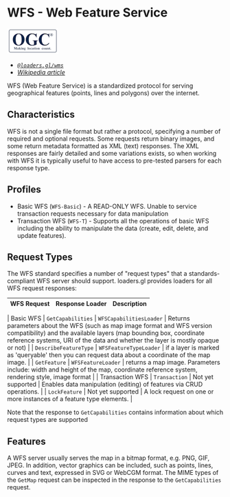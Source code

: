 # WFS - Web Feature Service

![ogc-logo](../../../images/logos/ogc-logo-60.png)

- _[`@loaders.gl/wms`](/docs/modules/wms)_
- _[Wikipedia article](https://en.wikipedia.org/wiki/Web_Feature_Service)_

WFS (Web Feature Service) is a standardized protocol for serving geographical features (points, lines and polygons) over the internet.

## Characteristics

WFS is not a single file format but rather a protocol, specifying a number of required and optional requests. Some requests return binary images, and some return metadata formatted as XML (text) responses. The XML responses are fairly detailed and some variations exists, so when working with WFS it is typically useful to have access to pre-tested parsers for each response type.

## Profiles

- Basic WFS (`WFS-Basic`) - A READ-ONLY WFS. Unable to service transaction requests necessary for data manipulation
- Transaction WFS (`WFS-T`) - Supports all the operations of basic WFS including the ability to manipulate the data (create, edit, delete, and update features).

## Request Types

The WFS standard specifies a number of "request types" that a standards-compliant WFS server should support. loaders.gl provides loaders for all WFS request responses:

| **WFS Request** | **Response Loader** | **Description** |
| --------------- | ------------------- | --------------- |

| Basic WFS
| `GetCapabilities` | `WFSCapabilitiesLoader` | Returns parameters about the WFS (such as map image format and WFS version compatibility) and the available layers (map bounding box, coordinate reference systems, URI of the data and whether the layer is mostly opaque or not) |
| `DescribeFeatureType` | `WFSFeatureTypeLoader` | if a layer is marked as 'queryable' then you can request data about a coordinate of the map image. |
| `GetFeature` | `WFSFeatureLoader` | returns a map image. Parameters include: width and height of the map, coordinate reference system, rendering style, image format |
| Transaction WFS
| `Transaction` | Not yet supported | Enables data manipulation (editing) of features via CRUD operations. |
| `LockFeature` | Not yet supported | A lock request on one or more instances of a feature type elements. |

Note that the response to `GetCapabilities` contains information about which request types are supported

## Features

A WFS server usually serves the map in a bitmap format, e.g. PNG, GIF, JPEG. In addition, vector graphics can be included, such as points, lines, curves and text, expressed in SVG or WebCGM format. The MIME types of the `GetMap` request can be inspected in the response to the `GetCapabilities` request.
